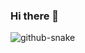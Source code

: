 ### Hi there 👋

<!--
**HarshMathur86/HarshMathur86** is a ✨ _special_ ✨ repository because its `README.md` (this file) appears on your GitHub profile.

Here are some ideas to get you started:

- 🔭 I’m currently working on ...
- 🌱 I’m currently learning ...
- 👯 I’m looking to collaborate on ...
- 🤔 I’m looking for help with ...
- 💬 Ask me about ...
- 📫 How to reach me: ...
- 😄 Pronouns: ...
- ⚡ Fun fact: ...
-->

<picture>
  <source media="(prefers-color-scheme: dark)" srcset="[github-contribution-grid-snake-dark.svg](https://github.com/HarshMathur86/HarshMathur86/blob/output/github-contribution-grid-snake-dark.svg)" />
  <source media="(prefers-color-scheme: light)" srcset="[github-contribution-grid-snake.svg](https://github.com/HarshMathur86/HarshMathur86/blob/output/github-contribution-grid-snake.svg)https://github.com/HarshMathur86/HarshMathur86/blob/output/github-contribution-grid-snake.svg" />
  <img alt="github-snake" src="github-snake.svg" />
</picture>
